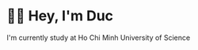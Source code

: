 # 👋🏼 Hey, I'm Duc
<!---
caotanduc/caotanduc is a ✨ special ✨ repository because its `README.md` (this file) appears on your GitHub profile.
You can click the Preview link to take a look at your changes.
--->
I'm currently study at Ho Chi Minh University of Science
